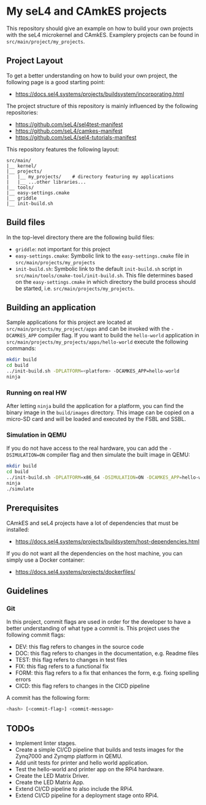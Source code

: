 # My seL4 and CAmkES projects

This repository should give an example on how to build your own projects with
the seL4 microkernel and CAmkES. Examplery projects can be found in
`src/main/project/my_projects`.

## Project Layout

To get a better understanding on how to build your own project, the following
page is a good starting point:

- https://docs.sel4.systems/projects/buildsystem/incorporating.html

The project structure of this repository is mainly influenced by the following
repositories:

- https://github.com/seL4/sel4test-manifest
- https://github.com/seL4/camkes-manifest
- https://github.com/seL4/sel4-tutorials-manifest

This repository features the following layout:

```
src/main/
|__ kernel/
|__ projects/
|   |__ my_projects/    # directory featuring my applications
|   |__ ...other libraries...
|__ tools/
|__ easy-settings.cmake
|__ griddle
|__ init-build.sh
```

## Build files

In the top-level directory there are the following build files:

- `griddle`: not important for this project
- `easy-settings.cmake`: Symbolic link to the `easy-settings.cmake` file in
`src/main/projects/my_projects`
- `init-build.sh`: Symbolic link to the default `init-build.sh` script in
`src/main/tools/cmake-tool/init-build.sh`. This file determines based on the
`easy-settings.cmake` in which directory the build process should be started,
i.e. `src/main/projects/my_projects`.

## Building an application

Sample applications for this project are located at `src/main/projects/my_project/apps`
and can be invoked with the `-DCAMKES_APP` compiler flag. If you want to build the
`hello-world` application in `src/main/projects/my_projects/apps/hello-world`
execute the following commands:

```bash
mkdir build
cd build
../init-build.sh -DPLATFORM=<platform> -DCAMKES_APP=hello-world
ninja
```

### Running on real HW

After letting `ninja` build the application for a platform, you can find the
binary image in the `build/images` directory. This image can be copied on a
micro-SD card and will be loaded and executed by the FSBL and SSBL.


### Simulation in QEMU

If you do not have access to the real hardware, you can add the `-DSIMULATION=ON`
compiler flag and then simulate the built image in QEMU:

```bash
mkdir build
cd build
../init-build.sh -DPLATFORM=x86_64 -DSIMULATION=ON -DCAMKES_APP=hello-world
ninja
./simulate
```

## Prerequisites

CAmkES and seL4 projects have a lot of dependencies that must be installed:

- https://docs.sel4.systems/projects/buildsystem/host-dependencies.html

If you do not want all the dependencies on the host machine, you can simply use
a Docker container:

- https://docs.sel4.systems/projects/dockerfiles/

## Guidelines

### Git

In this project, commit flags are used in order for the developer to have a
better understanding of what type a commit is. This project uses the following
commit flags:

- DEV: this flag refers to changes in the source code
- DOC: this flag refers to changes in the documentation, e.g. Readme files
- TEST: this flag refers to changes in test files
- FIX: this flag refers to a functional fix
- FORM: this flag refers to a fix that enhances the form, e.g. fixing spelling
errors
- CICD: this flag refers to changes in the CICD pipeline

A commit has the following form: 

```bash
<hash> [<commit-flag>] <commit-message>
```

## TODOs 

- Implement linter stages.
- Create a simple CI/CD pipeline that builds and tests images for the Zynq7000
and Zynqmp platform in QEMU.
- Add unit tests for printer and hello world application.
- Test the hello-world and printer app on the RPi4 hardware.
- Create the LED Matrix Driver.
- Create the LED Matrix App.
- Extend CI/CD pipeline to also include the RPi4.
- Extend CI/CD pipeline for a deployment stage onto RPi4.
